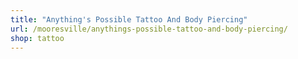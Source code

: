 ```yaml
---
title: "Anything's Possible Tattoo And Body Piercing"
url: /mooresville/anythings-possible-tattoo-and-body-piercing/
shop: tattoo
---
```

